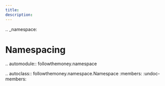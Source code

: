 ```yaml
---
title:
description:
---
```


.. \_namespace:

# Namespacing

.. automodule:: followthemoney.namespace

.. autoclass:: followthemoney.namespace.Namespace
:members:
:undoc-members:
